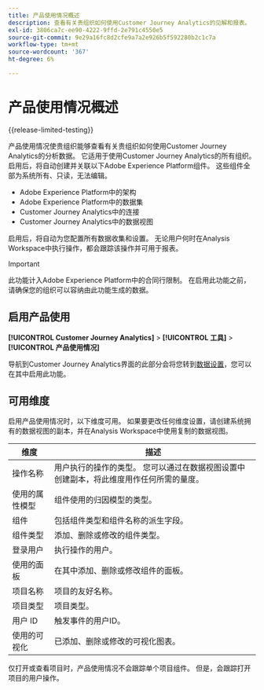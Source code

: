 ```yaml
---
title: 产品使用情况概述
description: 查看有关贵组织如何使用Customer Journey Analytics的见解和报表。
exl-id: 3806ca7c-ee90-4222-9ffd-2e791c4550e5
source-git-commit: 9e29a16fc8d2cfe9a7a2e926b5f592280b2c1c7a
workflow-type: tm+mt
source-wordcount: '367'
ht-degree: 6%

---
```


# 产品使用情况概述

{{release-limited-testing}}

产品使用情况使贵组织能够查看有关贵组织如何使用Customer Journey Analytics的分析数据。 它适用于使用Customer Journey Analytics的所有组织。 启用后，将自动创建并关联以下Adobe Experience Platform组件。 这些组件全部为系统所有、只读，无法编辑。

* Adobe Experience Platform中的架构
* Adobe Experience Platform中的数据集
* Customer Journey Analytics中的连接
* Customer Journey Analytics中的数据视图

启用后，将自动为您配置所有数据收集和设置。 无论用户何时在Analysis Workspace中执行操作，都会跟踪该操作并可用于报表。

>[!IMPORTANT]
>
>此功能计入Adobe Experience Platform中的合同行限制。 在启用此功能之前，请确保您的组织可以容纳由此功能生成的数据。

## 启用产品使用

**[!UICONTROL Customer Journey Analytics]** > **[!UICONTROL 工具]** > **[!UICONTROL 产品使用情况]**

导航到Customer Journey Analytics界面的此部分会将您转到[数据设置](data-settings.md)，您可以在其中启用此功能。

## 可用维度

启用产品使用情况时，以下维度可用。 如果要更改任何维度设置，请创建系统拥有的数据视图的副本，并在Analysis Workspace中使用复制的数据视图。

| 维度 | 描述 |
| --- | --- |
| 操作名称 | 用户执行的操作的类型。 您可以通过在数据视图设置中创建副本，将此维度用作任何所需的量度。 |
| 使用的属性模型 | 组件使用的归因模型的类型。 |
| 组件 | 包括组件类型和组件名称的派生字段。 |
| 组件类型 | 添加、删除或修改的组件类型。 |
| 登录用户 | 执行操作的用户。 |
| 使用的面板 | 在其中添加、删除或修改组件的面板。 |
| 项目名称 | 项目的友好名称。 |
| 项目类型 | 项目类型。 |
| 用户 ID | 触发事件的用户ID。 |
| 使用的可视化 | 已添加、删除或修改的可视化图表。 |

仅打开或查看项目时，产品使用情况不会跟踪单个项目组件。 但是，会跟踪打开项目的用户操作。
